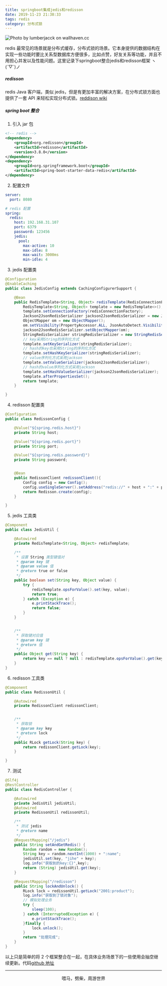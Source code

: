 ```yaml
---
title: springboot集成jedis和redisson
date: 2019-11-23 21:38:33
tags: redis
category: 分布式锁
---
```


![Photo by lumberjacck on wallhaven.cc](/redisLock.png)

redis 最常见的场景就是分布式缓存，分布式锁的场景。它本身提供的数据结构在实现一些功能时要比关系型数据库方便很多，比如点赞，好友关系等功能，并且不用担心并发以及性能问题。这里记录下springboot整合jedis和redisson框架 ヽ(ˋ▽ˊ)ノ

<!--more-->


##### redisson

redis Java 客户端，类似 jedis，但是有更加丰富的解决方案，在分布式锁方面也提供了一套 API 来轻松实现分布式锁。[reddison wiki](https://github.com/redisson/redisson/wiki/)

##### spring boot 整合

1. 引入 jar 包
```xml
<!-- redis -->
<dependency>
    <groupId>org.redisson</groupId>
    <artifactId>redisson</artifactId>
    <version>3.8.0</version>
</dependency>
<dependency>
    <groupId>org.springframework.boot</groupId>
    <artifactId>spring-boot-starter-data-redis</artifactId>
</dependency>
```

2. 配置文件

```yml
server:
  port: 8080

# redis 配置
spring:
  redis:
    host: 192.168.31.107
    port: 6379
    password: 123456
    jedis:
      pool:
        max-active: 10
        max-idle: 8
        max-wait: 3000ms
        min-idle: 4
```

3. jedis 配置类

```java
@Configuration
@EnableCaching
public class JedisConfig extends CachingConfigurerSupport {

    @Bean
    public RedisTemplate<String, Object> redisTemplate(RedisConnectionFactory redisConnectionFactory) {
        RedisTemplate<String, Object> template = new RedisTemplate<>();
        template.setConnectionFactory(redisConnectionFactory);
        Jackson2JsonRedisSerializer jackson2JsonRedisSerializer = new Jackson2JsonRedisSerializer<>(Object.class);
        ObjectMapper om = new ObjectMapper();
        om.setVisibility(PropertyAccessor.ALL, JsonAutoDetect.Visibility.ANY);
        jackson2JsonRedisSerializer.setObjectMapper(om);
        StringRedisSerializer stringRedisSerializer = new StringRedisSerializer();
        // key采用String的序列化方式
        template.setKeySerializer(stringRedisSerializer);
        // hash的key也采用String的序列化方式
        template.setHashKeySerializer(stringRedisSerializer);
        // value序列化方式采用jackson
        template.setValueSerializer(jackson2JsonRedisSerializer);
        // hash的value序列化方式采用jackson
        template.setHashValueSerializer(jackson2JsonRedisSerializer);
        template.afterPropertiesSet();
        return template;
    }

}
```

4. redisson 配置类

```java
@Configuration
public class RedissonConfig {

    @Value("${spring.redis.host}")
    private String host;

    @Value("${spring.redis.port}")
    private String port;

    @Value("${spring.redis.password}")
    private String password;


    @Bean
    public RedissonClient redissonClient(){
        Config config = new Config();
        config.useSingleServer().setAddress("redis://" + host + ":" + port).setPassword(password);
        return Redisson.create(config);
    }

}
```

5. jedis 工具类

```java
@Component
public class JedisUtil {

    @Autowired
    private RedisTemplate<String, Object> redisTemplate;

    /**
     * 设置 String 类型键值对
     * @param key 键
     * @param value 值
     * @return true or false
     */
    public boolean set(String key, Object value) {
        try {
            redisTemplate.opsForValue().set(key, value);
            return true;
        } catch (Exception e) {
            e.printStackTrace();
            return false;
        }
    }


    /**
     * 获取键对应值
     * @param key 键
     * @return 值
     */
    public Object get(String key) {
        return key == null ? null : redisTemplate.opsForValue().get(key);
    }
}
```

6. redisson 工具类

```java
@Component
public class RedissonUtil {

    @Autowired
    private RedissonClient redissonClient;


    /**
     * 获取锁
     * @param key key
     * @return lock
     */
    public RLock getLock(String key) {
        return redissonClient.getLock(key);
    }

}
```

7. 测试
```java
@Slf4j
@RestController
public class RedisController {

    @Autowired
    private JedisUtil jedisUtil;
    @Autowired
    private RedissonUtil redissonUtil;

    /**
     * 测试 jedis
     * @return name
     */
    @RequestMapping("/jedis")
    public String setAndGetRedis() {
        Random random = new Random();
        String key = random.nextInt(1000) + ":name";
        jedisUtil.set(key, "jihe" + key);
        log.info("获取到的key:{}",key);
        return (String) jedisUtil.get(key);
    }

    @RequestMapping("/redisson")
    public String lockAndUnlock() {
        RLock lock = redissonUtil.getLock("2001:product");
        log.info("获取到了锁对象");
        // 模拟处理业务
        try {
            sleep(100);
        } catch (InterruptedException e) {
            e.printStackTrace();
        }finally {
            lock.unlock();
        }
        return "处理完成";
    }
}
```


以上只是简单的将 2 个框架整合在一起，在具体业务场景下的一些使用会抽空继续更新。代码[github 地址](https://github.com/oliverschen/springBoot/tree/master/springboot-redisson-jedis)

***
<center>喂马，劈柴，周游世界</center>